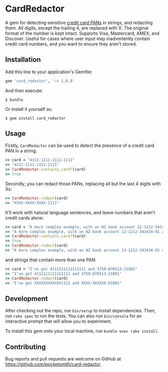 # CardRedactor

A gem for detecting sensitive [credit card PANs](https://en.wikipedia.org/wiki/Payment_card_number) in strings, and redacting them. All digits, except the trailing 4, are replaced with X. The original format of the number is kept intact. Supports Visa, Mastercard, AMEX, and Discover. Useful for cases where user input may inadvertently contain credit card numbers, and you want to ensure they aren't stored.

## Installation

Add this line to your application's Gemfile:

```ruby
gem 'card_redactor', '~> 1.0.0'
```

And then execute:

    $ bundle

Or install it yourself as:

    $ gem install card_redactor

## Usage

Firstly, `CardRedactor` can be used to detect the presence of a credit card PAN in a string:

```ruby
>> card = "4111-1111-1111-1111"
=> "4111-1111-1111-1111"
>> CardRedactor.contains_card?(card)
=> true
```

Secondly, you can redact those PANs, replacing all but the last 4 digits with Xs:

```ruby
>> CardRedactor.redact(card)
=> "XXXX-XXXX-XXXX-1111"
```

It'll work with natural language sentences, and leave numbers that aren't credit cards alone:

```ruby
>> card = "A more complex example, with an NZ bank account 12-1212-343434-01 and a credit card 4111111111111111, wow!"
=> "A more complex example, with an NZ bank account 12-1212-343434-01 and a credit card 4111111111111111, wow!"
>> CardRedactor.contains_card?(card)
=> true
>> CardRedactor.redact(card)
=> "A more complex example, with an NZ bank account 12-1212-343434-01 and a credit card XXXXXXXXXXXX1111, wow!"
```

and strings that contain more than one PAN:

```ruby
>> card = "I've got 4111111111111111 and 3759-876513-21001"
=> "I've got 4111111111111111 and 3759-876513-21001"
>> CardRedactor.redact(card)
=> "I've got XXXXXXXXXXXX1111 and XXXX-XXXXXX-X1001"
```

## Development

After checking out the repo, run `bin/setup` to install dependencies. Then, run `rake spec` to run the tests. You can also run `bin/console` for an interactive prompt that will allow you to experiment.

To install this gem onto your local machine, run `bundle exec rake install`.

## Contributing

Bug reports and pull requests are welcome on GitHub at https://github.com/pocketsmith/card-redactor.

